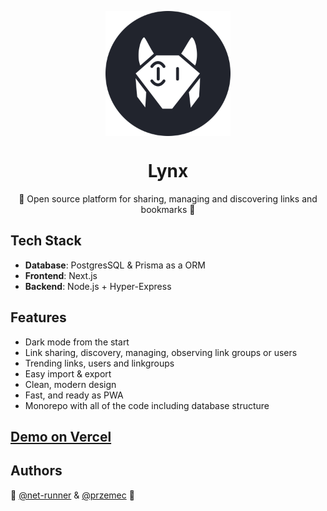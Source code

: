 <p align="center">
  <a href="https://lynxweb.vercel.app" style="text-decoration:none;">
    <img src="lynx-logo.svg" width="200px" align="center" alt="Lynx logo svg" />
  </a>
  <h1 align="center">Lynx</h1>
  <p align="center">
    🦊 Open source platform for sharing, managing and discovering links and bookmarks 🦊
  </p>

</p>


## Tech Stack
- **Database**: PostgresSQL & Prisma as a ORM
- **Frontend**: Next.js
- **Backend**: Node.js + Hyper-Express

## Features

- Dark mode from the start
- Link sharing, discovery, managing, observing link groups or users
- Trending links, users and linkgroups
- Easy import & export
- Clean, modern design
- Fast, and ready as PWA
- Monorepo with all of the code including database structure

## [Demo on Vercel](https://lynxweb.vercel.app)

## Authors
 🦊 [@net-runner](https://www.github.com/net-runner) & [@przemec](https://www.github.com/przemec) 🦊
